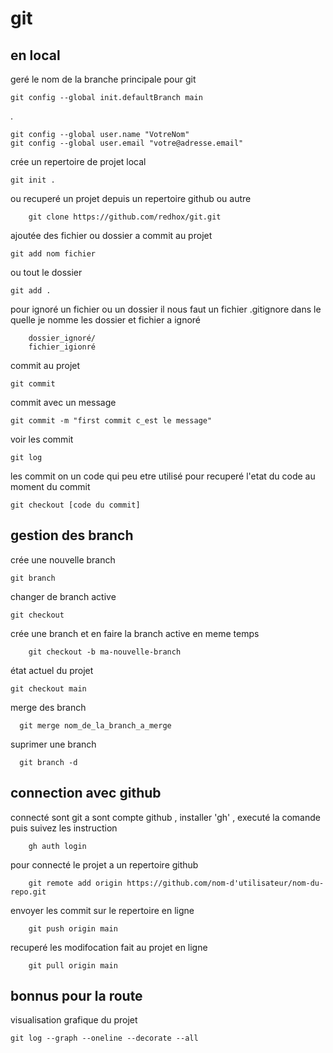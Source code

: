 # git

<h2> en local </h2>

geré le nom de la branche principale pour git

    git config --global init.defaultBranch main

.
 
    
    git config --global user.name "VotreNom"
    git config --global user.email "votre@adresse.email"


crée un repertoire de projet local

    git init .

ou recuperé un projet depuis un repertoire github ou autre

        git clone https://github.com/redhox/git.git


ajoutée des fichier ou dossier a commit au projet

    git add nom fichier
ou tout le dossier

    git add .

pour ignoré un fichier ou un dossier il nous faut un fichier  .gitignore
dans le quelle je nomme les dossier et fichier a ignoré 
        
        dossier_ignoré/
        fichier_igionré

commit au projet 

    git commit 
    
 commit avec un message 
  
    git commit -m "first commit c_est le message"
 
 
 voir les commit
 
    git log
 
 les commit on un code qui peu etre utilisé pour recuperé l'etat du code au moment du commit
 
    git checkout [code du commit]
 
 <h2> gestion des branch </h2>
 
 crée une nouvelle branch
 
    git branch
    
 changer de branch active
    
    git checkout
    
 crée une branch et en faire la branch active en meme temps
 
        git checkout -b ma-nouvelle-branch
    
 état actuel du projet 
 
    git checkout main
    
  merge des branch
      
      git merge nom_de_la_branch_a_merge
  suprimer une branch
      
      git branch -d 
  

    
  <h2> connection avec github </h2>

    
 connecté sont git a sont compte github , installer 'gh' , executé la comande puis suivez les instruction
        
        gh auth login
   
    
  pour connecté le projet a un repertoire github
  
        git remote add origin https://github.com/nom-d'utilisateur/nom-du-repo.git
envoyer les commit sur le repertoire en ligne 

        git push origin main
recuperé les modifocation fait au projet en ligne 

        git pull origin main
        
   <h2> bonnus pour la route </h2>

visualisation grafique du projet
  
    git log --graph --oneline --decorate --all

     
      
  
